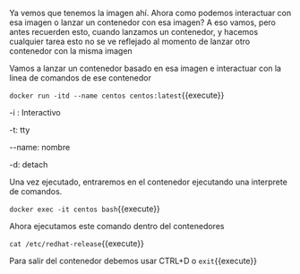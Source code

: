 Ya vemos que tenemos la imagen ahí. Ahora como podemos interactuar con esa imagen o lanzar un contenedor con esa imagen? A eso vamos, pero antes recuerden esto, cuando lanzamos un contenedor, y hacemos cualquier tarea esto no se ve reflejado al momento de lanzar otro contenedor con la misma imagen

Vamos a lanzar un contenedor basado en esa imagen e interactuar con la linea de comandos de ese contenedor

`docker run -itd --name centos centos:latest`{{execute}}

-i : Interactivo

-t: tty

--name: nombre

-d: detach

Una vez ejecutado, entraremos en el contenedor ejecutando una interprete de comandos.

`docker exec -it centos bash`{{execute}}

Ahora ejecutamos este comando dentro del contenedores

`cat /etc/redhat-release`{{execute}}

Para salir del contenedor debemos usar CTRL+D o `exit`{{execute}}
